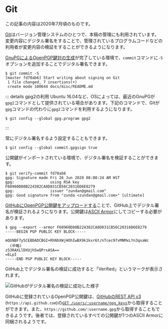 # Git
この記事の内容は2020年7月頃のものです。

[Git](https://git-scm.com/)はバージョン管理システムのひとつで、本稿の管理にも利用されています。変更内容にデジタル署名をすることで、管理されているプログラムコードなどの利用者が変更内容の検証をすることができるようになります。

[GnuPGによるOpenPGP鍵対の生成](../email/keyManagement.md)が完了している環境で、`commit`コマンドに`-S`オプションを追加することでデジタル署名できます。

```
$ git commit -S
[master fd70ab6] Start writing about signing on Git
 1 file changed, 7 insertions(+)
 create mode 100644 docs/misc/README.md
```

::: details gpg2の利用
Ubuntu 16.04など、OSによっては、最近のGnuPGが`gpg2`コマンドとして提供されている場合があります。下記のコマンドで、Gitが`gpg`コマンドの代わりに`gpg2`コマンドを利用するようになります。

```
$ git config --global gpg.program gpg2
```
:::

常にデジタル署名するよう設定することもできます。

```
$ git config --global commit.gpgsign true
```

公開鍵がインポートされている環境で、デジタル署名を検証することができます。

```
$ git verify-commit fd70ab6
gpg: Signature made Fri 26 Jun 2020 08:08:24 AM HST
gpg:                using RSA key F60960D80B224382CA8D831CB56C20316D6E8279
gpg:                issuer "zundan@gmail.com"
gpg: Good signature from "zunda <zundan@gmail.com>" [ultimate]
```

[GitHubにOpenPGP公開鍵をアップロードする](https://help.github.com/ja/github/authenticating-to-github/adding-a-new-gpg-key-to-your-github-account)ことで、GitHub上でデジタル署名が検証されるようになります。公開鍵は[ASCII Armor](../OpenPGP/keyPair.md#ascii-armor)にしてコピーする必要があります。

```
$ gpg --export --armor F60960D80B224382CA8D831CB56C20316D6E8279
-----BEGIN PGP PUBLIC KEY BLOCK-----

mQGNBF7y5CEBDADCBGI+RhNbXWjHOhIwBX9k1kxr6t/nTcec97vMNMxLYn3qxaWc
  (中略)
z53RAXLlDXUjh5wQPrsASA==
=ELpI
-----END PGP PUBLIC KEY BLOCK-----
```

GitHub上でデジタル署名の検証に成功すると「Verified」というマークが表示されます。

![GitHubがデジタル署名の検証に成功した様子](/github-sign-verified.png)

GitHubに登録されているOpenPGP公開鍵は、[GitHubのREST API v3](https://developer.github.com/v3/) (`https://api.github.com`)の[`GET /users/:username/gpg_keys`](https://developer.github.com/v3/users/gpg_keys/#list-gpg-keys-for-a-user)から取得することができます。また、`https://github.com/:username.gpg`から取得することもできるようです。後者では、登録されているすべての公開鍵が1つのASCII Armorに同梱されるようです。
